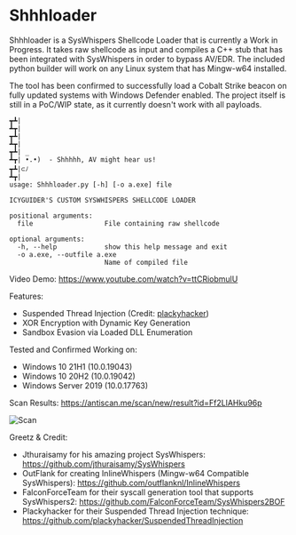 # Shhhloader
Shhhloader is a SysWhispers Shellcode Loader that is currently a Work in Progress. It takes raw shellcode as input and compiles a C++ stub that has been integrated with SysWhispers in order to bypass AV/EDR. The included python builder will work on any Linux system that has Mingw-w64 installed. 

The tool has been confirmed to successfully load a Cobalt Strike beacon on fully updated systems with Windows Defender enabled. The project itself is still in a PoC/WIP state, as it currently doesn't work with all payloads. 

```
┳┻|
┻┳|
┳┻|
┻┳|
┳┻| _
┻┳| •.•)  - Shhhhh, AV might hear us! 
┳┻|⊂ﾉ   
┻┳|
usage: Shhhloader.py [-h] [-o a.exe] file

ICYGUIDER'S CUSTOM SYSWHISPERS SHELLCODE LOADER

positional arguments:
  file                  File containing raw shellcode

optional arguments:
  -h, --help            show this help message and exit
  -o a.exe, --outfile a.exe
                        Name of compiled file
```
Video Demo: https://www.youtube.com/watch?v=ttCRiobmulU

Features:
* Suspended Thread Injection (Credit: [plackyhacker](https://github.com/plackyhacker/SuspendedThreadInjection))
* XOR Encryption with Dynamic Key Generation
* Sandbox Evasion via Loaded DLL Enumeration

Tested and Confirmed Working on:
* Windows 10 21H1 (10.0.19043)
* Windows 10 20H2 (10.0.19042)
* Windows Server 2019 (10.0.17763)

Scan Results: https://antiscan.me/scan/new/result?id=Ff2LlAHku96p

![Scan](https://antiscan.me/images/result/Ff2LlAHku96p.png)

Greetz & Credit:
* Jthuraisamy for his amazing project SysWhispers: https://github.com/jthuraisamy/SysWhispers
* OutFlank for creating InlineWhispers (Mingw-w64 Compatible SysWhispers): https://github.com/outflanknl/InlineWhispers
* FalconForceTeam for their syscall generation tool that supports SysWhispers2: https://github.com/FalconForceTeam/SysWhispers2BOF
* Plackyhacker for their Suspended Thread Injection technique: https://github.com/plackyhacker/SuspendedThreadInjection
